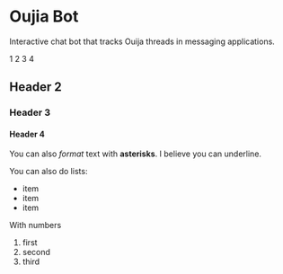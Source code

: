 # Oujia Bot

Interactive chat bot that tracks Ouija threads in messaging applications.

1 2 3 4
## Header 2
### Header 3
#### Header 4

You can also *format* text with **asterisks**. I believe you can underline.

You can also do lists:
  - item
  - item
  - item

With numbers
  1. first
  2. second
  3. third
